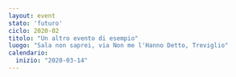 ```yaml
---
layout: event
stato: 'futuro'
ciclo: 2020-02
titolo: "Un altro evento di esempio"
luogo: "Sala non saprei, via Non me l'Hanno Detto, Treviglio"
calendario:
  inizio: "2020-03-14"
---
```

